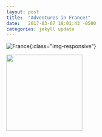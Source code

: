 ```yaml
---
layout: post
title:  "Adventures in France!"
date:   2017-03-07 18:01:43 -0500
categories: jekyll update
---
```



![France](/resources/pictures/adentures-in-france/DSC_0305.jpg){:class="img-responsive"}

<img src="/resources/pictures/adventures-in-france/DSC_0305.jpg" width="200" height="200"/>
